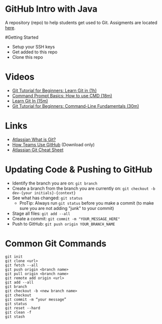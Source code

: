 # GitHub Intro with Java
A repository (repo) to help students get used to Git.  Assigments are located [here](assignments.md).

#Getting Started
- Setup your SSH keys
- Get added to this repo
- Clone this repo 

# Videos
- [Git Tutorial for Beginners: Learn Git in (1h)](https://youtu.be/8JJ101D3knE)
- [Command Prompt Basics: How to use CMD (18m)](https://youtu.be/A3nwRCV-bTU)
- [Learn Git In (15m)](https://youtu.be/USjZcfj8yxE)
- [Git Tutorial for Beginners: Command-Line Fundamentals (30m)](https://youtu.be/HVsySz-h9r4)

# Links
- [Atlassian What is Git?](https://www.atlassian.com/git/tutorials/what-is-git)
- [How Teams Use GitHub](./docs/Intro-to-GitHub.pptx) (Download only)
- [Atlassian Git Cheat Sheet](./docs/SWTM-2088_Atlassian-Git-Cheatsheet.pdf)

# Updating Code & Pushing to GitHub
- Identify the branch you are on: `git branch`
- Create a branch from the branch you are currently on: `git checkout -b dev-{your initials}-{context}`
- See what has changed: `git status`
  - ProTip: Always run `git status` before you make a commit (to make sure you are not adding "junk" to your commit)
- Stage all files: `git add --all`
- Create a commit: `git commit -m "YOUR_MESSAGE_HERE"`
- Push to GitHub: `git push origin YOUR_BRANCH_NAME`

# Common Git Commands
```
git init
git clone <url>
git fetch --all
git push origin <branch name>
git pull origin <branch name>
git remote add origin <url>
git add --all
git branch
git checkout -b <new branch name>
git checkout
git commit -m “your message”
git status
git reset --hard
git clean -f
git stash
```
